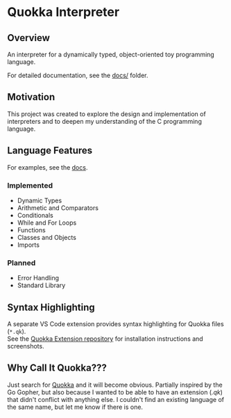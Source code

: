 # Quokka Interpreter

## Overview

An interpreter for a dynamically typed, object-oriented toy programming language.

For detailed documentation, see the [docs/](docs) folder.

## Motivation

This project was created to explore the design and implementation of interpreters and to deepen my understanding of the C programming language.

## Language Features
For examples, see the [docs](docs/FEATURES.md).

### Implemented

- Dynamic Types
- Arithmetic and Comparators
- Conditionals
- While and For Loops
- Functions
- Classes and Objects
- Imports

### Planned

- Error Handling
- Standard Library

## Syntax Highlighting

A separate VS Code extension provides syntax highlighting for Quokka files (`*.qk`).  
See the [Quokka Extension repository](https://github.com/Turnlings/quokka-extension) for installation instructions and screenshots.

## Why Call It Quokka???

Just search for [Quokka](https://www.google.com/search?q=quokka) and it will become obvious. Partially inspired by the Go Gopher, but also because I wanted to be able to have an extension (*.qk*) that didn't conflict with anything else. I couldn't find an existing language of the same name, but let me know if there is one.